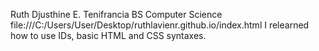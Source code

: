 Ruth Djusthine E. Tenifrancia
BS Computer Science
file:///C:/Users/User/Desktop/ruthlavienr.github.io/index.html
I relearned how to use IDs, basic HTML and CSS syntaxes.